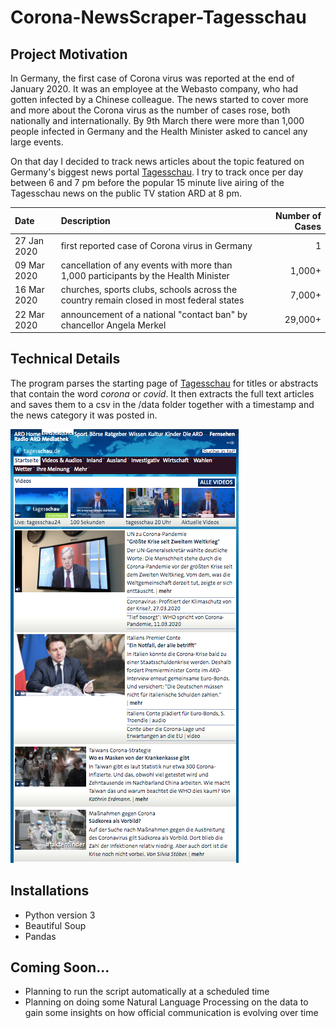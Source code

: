 # Corona-NewsScraper-Tagesschau
## Project Motivation
In Germany, the first case of Corona virus was reported at the end of January 2020. It was an employee at the Webasto company, who had gotten infected by a Chinese colleague. The news started to cover more and more about the Corona virus as the number of cases rose, both nationally and internationally. By 9th March there were more than 1,000 people infected in Germany and the Health Minister asked to cancel any large events. 

On that day I decided to track news articles about the topic featured on Germany's biggest news portal [Tagesschau](https://www.tagesschau.de/). I try to track once per day between 6 and 7 pm before the popular 15 minute live airing of the Tagesschau news on the public TV station ARD at 8 pm.

| Date | Description | Number of Cases |
| :--- | :--- | ---: |
| 27 Jan 2020 | first reported case of Corona virus in Germany | 1 |
| 09 Mar 2020 | cancellation of any events with more than 1,000 participants by the Health Minister | 1,000+ |
| 16 Mar 2020 | churches, sports clubs, schools across the country remain closed in most federal states | 7,000+ |
| 22 Mar 2020 | announcement of a national "contact ban" by chancellor Angela Merkel | 29,000+ |


## Technical Details
The program parses the starting page of [Tagesschau](https://www.tagesschau.de/) for titles or abstracts that contain the word _corona_ or _covid_. It then extracts the full text articles and saves them to a csv in the /data folder together with a timestamp and the news category it was posted in.

![Alt text](/images/tagesschau_screenshot.png?raw=true "Title")

## Installations
* Python version 3
* Beautiful Soup
* Pandas

## Coming Soon...
* Planning to run the script automatically at a scheduled time
* Planning on doing some Natural Language Processing on the data to gain some insights on how official communication is evolving over time


